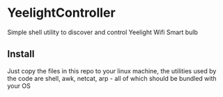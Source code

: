 # YeelightController
Simple shell utility to discover and control Yeelight Wifi Smart bulb
## Install
Just copy the files in this repo to your linux machine, the utilities used by the code
are shell, awk, netcat, arp - all of which should be bundled with your OS 
